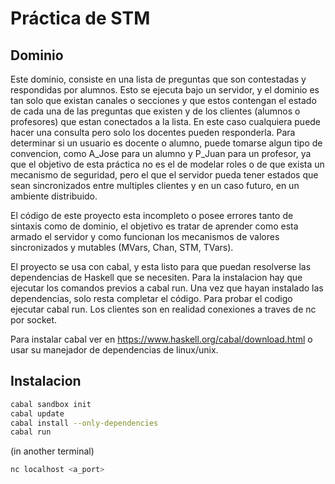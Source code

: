 # Práctica de STM

## Dominio

Este dominio, consiste en una lista de preguntas que son contestadas y respondidas por alumnos. Esto se ejecuta bajo un servidor, y el dominio es tan solo que existan canales o secciones y que estos contengan el estado de cada una de las preguntas que existen y de los clientes (alumnos o profesores) que estan conectados a la lista. En este caso cualquiera puede hacer una consulta pero solo los docentes pueden responderla. Para determinar si un usuario es docente o alumno, puede tomarse algun tipo de convencion, como A_Jose para un alumno y P_Juan para un profesor, ya que el objetivo de esta práctica no es el de modelar roles o de que exista un mecanismo de seguridad, pero el que el servidor pueda tener estados que sean sincronizados entre multiples clientes y en un caso futuro, en un ambiente distribuido.

El código de este proyecto esta incompleto o posee errores tanto de sintaxis como de dominio, el objetivo es tratar de aprender como esta armado el servidor y como funcionan los mecanismos de valores sincronizados y mutables (MVars, Chan, STM, TVars).

El proyecto se usa con cabal, y esta listo para que puedan resolverse las dependencias de Haskell que se necesiten. Para la instalacion hay que ejecutar los comandos previos a cabal run. Una vez que hayan instalado las dependencias, solo resta completar el código. Para probar el codigo ejecutar cabal run. Los clientes son en realidad conexiones a traves de nc por socket.

Para instalar cabal ver en https://www.haskell.org/cabal/download.html o usar su manejador de dependencias de linux/unix.

## Instalacion

```bash
cabal sandbox init
cabal update
cabal install --only-dependencies
cabal run
```

(in another terminal)

```bash
nc localhost <a_port>
```
